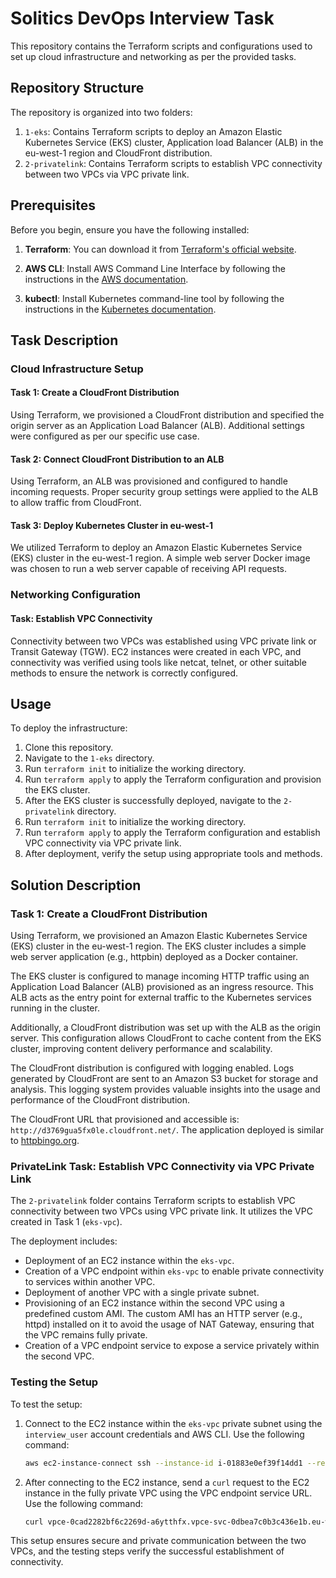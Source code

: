 # Solitics DevOps Interview Task

This repository contains the Terraform scripts and configurations used to set up cloud infrastructure and networking as per the provided tasks.

## Repository Structure

The repository is organized into two folders:

1. `1-eks`: Contains Terraform scripts to deploy an Amazon Elastic Kubernetes Service (EKS) cluster, Application load Balancer (ALB) in the eu-west-1 region and CloudFront distribution.
2. `2-privatelink`: Contains Terraform scripts to establish VPC connectivity between two VPCs via VPC private link.

## Prerequisites

Before you begin, ensure you have the following installed:

1. **Terraform**: You can download it from [Terraform's official website](https://www.terraform.io/downloads.html).
   
2. **AWS CLI**: Install AWS Command Line Interface by following the instructions in the [AWS documentation](https://docs.aws.amazon.com/cli/latest/userguide/cli-chap-install.html).

3. **kubectl**: Install Kubernetes command-line tool by following the instructions in the [Kubernetes documentation](https://kubernetes.io/docs/tasks/tools/install-kubectl/).

## Task Description

### Cloud Infrastructure Setup

#### Task 1: Create a CloudFront Distribution

Using Terraform, we provisioned a CloudFront distribution and specified the origin server as an Application Load Balancer (ALB). Additional settings were configured as per our specific use case.

#### Task 2: Connect CloudFront Distribution to an ALB

Using Terraform, an ALB was provisioned and configured to handle incoming requests. Proper security group settings were applied to the ALB to allow traffic from CloudFront.

#### Task 3: Deploy Kubernetes Cluster in eu-west-1

We utilized Terraform to deploy an Amazon Elastic Kubernetes Service (EKS) cluster in the eu-west-1 region. A simple web server Docker image was chosen to run a web server capable of receiving API requests.

### Networking Configuration

#### Task: Establish VPC Connectivity

Connectivity between two VPCs was established using VPC private link or Transit Gateway (TGW). EC2 instances were created in each VPC, and connectivity was verified using tools like netcat, telnet, or other suitable methods to ensure the network is correctly configured.

## Usage

To deploy the infrastructure:

1. Clone this repository.
2. Navigate to the `1-eks` directory.
3. Run `terraform init` to initialize the working directory.
4. Run `terraform apply` to apply the Terraform configuration and provision the EKS cluster.
5. After the EKS cluster is successfully deployed, navigate to the `2-privatelink` directory.
6. Run `terraform init` to initialize the working directory.
7. Run `terraform apply` to apply the Terraform configuration and establish VPC connectivity via VPC private link.
8. After deployment, verify the setup using appropriate tools and methods.

## Solution Description

### Task 1: Create a CloudFront Distribution

Using Terraform, we provisioned an Amazon Elastic Kubernetes Service (EKS) cluster in the eu-west-1 region. The EKS cluster includes a simple web server application (e.g., httpbin) deployed as a Docker container.

The EKS cluster is configured to manage incoming HTTP traffic using an Application Load Balancer (ALB) provisioned as an ingress resource. This ALB acts as the entry point for external traffic to the Kubernetes services running in the cluster.

Additionally, a CloudFront distribution was set up with the ALB as the origin server. This configuration allows CloudFront to cache content from the EKS cluster, improving content delivery performance and scalability.

The CloudFront distribution is configured with logging enabled. Logs generated by CloudFront are sent to an Amazon S3 bucket for storage and analysis. This logging system provides valuable insights into the usage and performance of the CloudFront distribution.

The CloudFront URL that provisioned and accessible is: `http://d3769gua5fx0le.cloudfront.net/`. The application deployed is similar to [httpbingo.org](https://httpbingo.org/).

### PrivateLink Task: Establish VPC Connectivity via VPC Private Link

The `2-privatelink` folder contains Terraform scripts to establish VPC connectivity between two VPCs using VPC private link. It utilizes the VPC created in Task 1 (`eks-vpc`).

The deployment includes:

- Deployment of an EC2 instance within the `eks-vpc`.
- Creation of a VPC endpoint within `eks-vpc` to enable private connectivity to services within another VPC.
- Deployment of another VPC with a single private subnet.
- Provisioning of an EC2 instance within the second VPC using a predefined custom AMI. The custom AMI has an HTTP server (e.g., httpd) installed on it to avoid the usage of NAT Gateway, ensuring that the VPC remains fully private.
- Creation of a VPC endpoint service to expose a service privately within the second VPC.

### Testing the Setup

To test the setup:

1. Connect to the EC2 instance within the `eks-vpc` private subnet using the `interview_user` account credentials and AWS CLI. Use the following command:
    ```bash
    aws ec2-instance-connect ssh --instance-id i-01883e0ef39f14dd1 --region eu-west-1
    ```

2. After connecting to the EC2 instance, send a `curl` request to the EC2 instance in the fully private VPC using the VPC endpoint service URL. Use the following command:
    ```bash
    curl vpce-0cad2282bf6c2269d-a6ytthfx.vpce-svc-0dbea7c0b3c436e1b.eu-west-1.vpce.amazonaws.com
    ```

This setup ensures secure and private communication between the two VPCs, and the testing steps verify the successful establishment of connectivity.